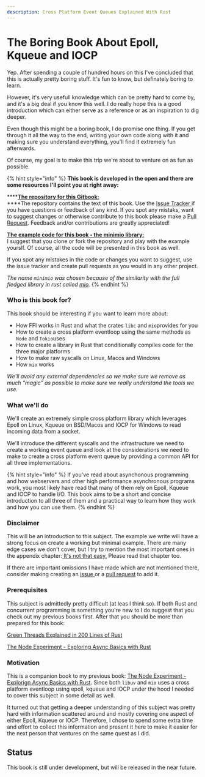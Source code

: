 ```yaml
---
description: Cross Platform Event Queues Explained With Rust
---
```


# The Boring Book About Epoll, Kqueue and IOCP

Yep. After spending a couple of hundred hours on this I've concluded that this is actually pretty boring stuff. It's fun to know, but definately boring to learn. 

However, it's very usefull knowledge which can be pretty hard to come by, and it's a big deal if you know this well. I do really hope this is a good introduction which can either serve as a reference or as an inspiration to dig deeper.

Even though this might be a boring book, I do promise one thing. If you get through it all the way to the end, writing your own code along with it and making sure you understand everything, you'll find it extremely fun afterwards. 

Of course, my goal is to make this trip we're about to venture on as fun as possible. 

{% hint style="info" %}
**This book is developed in the open and there are some resources I'll point you at right away:**

\*\*\*\*[**The repository for this Gitbook:**](https://github.com/cfsamson/book-exploring-epoll-kqueue-iocp)  
****The repository contains the text of this book. Use the [Issue Tracker ](https://github.com/cfsamson/book-exploring-epoll-kqueue-iocp/issues)if you have questions or feedback of any kind. If you spot any mistaks, want to suggest changes or otherwise contribute to this book please make a [Pull Request](https://github.com/cfsamson/book-exploring-epoll-kqueue-iocp/pulls). Feedback and/or contributions are greatly appreciated!

[**The example code for this book - the minimio library:**](https://github.com/cfsamson/examples-minimio)  
I suggest that you clone or fork the repository and play with the example yourslf. Of course, all the code will be presented in this book as well.

If you spot any mistakes in the code or changes you want to suggest, use the issue tracker and create pull requests as you would in any other project.   
  
_The name `minimio` was chosen because of the similarity with the full fledged library in rust called_ [_mio_](https://github.com/tokio-rs/mio)_._
{% endhint %}

### Who is this book for?

This book should be interesting if you want to learn more about:

* How FFI works in Rust and what the crates `libc` and `mio`provides for you
* How to create a cross platform eventloop using the same methods as `Node` and `Tokio`uses 
* How to create a library in Rust that conditionally compiles code for the three major platforms
* How to make raw syscalls on Linux, Macos and Windows
* How `mio` works

_We'll avoid any external dependencies so we make sure we remove as much "magic" as possible to make sure we really understand the tools we use._

### What we'll do

We'll create an extremely simple cross platform library which leverages Epoll on Linux, Kqueue on BSD/Macos and IOCP for Windows to read incoming data from a socket. 

We'll introduce the different syscalls and the infrastructure we need to create a working event queue and  look at the considerations we need to make to create a cross platform event queue by providing a common API for all three implementations.

{% hint style="info" %}
If you've read about asynchonous programming and how webservers and other high performance asynchronous programs work, you most likely have read that many of them rely on Epoll, Kqueue and IOCP to handle I/O. This book aims to be a short and concise introduction to all three of them and a practical way to learn how they work and how you can use them.
{% endhint %}

### Disclaimer

This will be an introduction to this subject. The example we write will have a strong focus on create a working but minimal example. There are many edge cases we don't cover, but I try to mention the most important ones in the appendix chapter:[ It's not that easy.](appendix-1/its-not-that-easy.md) Please read that chapter too. 

If there are important omissions I have made which are not mentioned there, consider making creating an [issue ](https://github.com/cfsamson/book-exploring-epoll-kqueue-iocp/issues)or a [pull request](https://github.com/cfsamson/book-exploring-epoll-kqueue-iocp/pulls) to add it.

### Prerequisites

This subject is admittedly pretty difficult \(at leas I think so\). If both Rust and concurrent programming is something you're new to I do suggest that you check out my previous books first. After that you should be more than prepared for this book:

[Green Threads Explained in 200 Lines of Rust](https://cfsamson.gitbook.io/green-threads-explained-in-200-lines-of-rust/)

[The Node Experiment - Exploring Async Basics with Rust](https://cfsamson.github.io/book-exploring-async-basics/)

### Motivation

This is a companion book to my previous book: [The Node Experiment - Explorign Async Basics with Rust](https://cfsamson.github.io/book-exploring-async-basics/). Since both `libuv` and `mio` uses a cross platform eventloop using epoll, kqueue and IOCP under the hood I needed to cover this subject in some detail as well. 

It turned out that getting a deeper understanding of this subject was pretty hard with information scattered around and mostly covering one aspect of either Epoll, Kqueue or IOCP. Therefore, I chose to spend some extra time and effort to collect this information and present it here to make it easier for the next person that ventures on the same quest as I did.

## Status

This book is still under development, but will be released in the near future.

